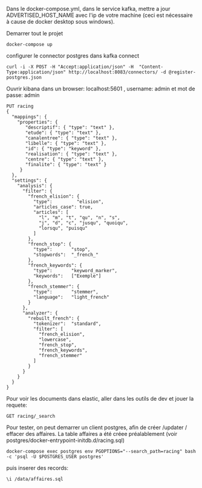 Dans le docker-compose.yml, dans le service kafka, mettre a jour ADVERTISED_HOST_NAME avec l'ip de votre machine (ceci est nécessaire à cause de docker desktop sous windows).

Demarrer tout le projet
```
docker-compose up
```

configurer le connector postgres dans kafka connect
```
curl -i -X POST -H "Accept:application/json" -H  "Content-Type:application/json" http://localhost:8083/connectors/ -d @register-postgres.json
```

Ouvrir kibana dans un browser: localhost:5601 , username: admin et mot de passe: admin

```
PUT racing
{
  "mappings": {
    "properties": {
       "descriptif": { "type": "text" },
       "etude": { "type": "text" },
       "canalentree": { "type": "text" },
       "libelle": { "type": "text" },
       "id": { "type": "keyword" },
       "realisation": { "type": "text" },
       "centre": { "type": "text" },
       "finalite": { "type": "text" }
     }
  },
  "settings": {
    "analysis": {
      "filter": {
        "french_elision": {
          "type":         "elision",
          "articles_case": true,
          "articles": [
            "l", "m", "t", "qu", "n", "s",
            "j", "d", "c", "jusqu", "quoiqu",
            "lorsqu", "puisqu"
          ]
        },
        "french_stop": {
          "type":       "stop",
          "stopwords":  "_french_"
        },
        "french_keywords": {
          "type":       "keyword_marker",
          "keywords":   ["Exemple"]
        },
        "french_stemmer": {
          "type":       "stemmer",
          "language":   "light_french"
        }
      },
      "analyzer": {
        "rebuilt_french": {
          "tokenizer":  "standard",
          "filter": [
            "french_elision",
            "lowercase",
            "french_stop",
            "french_keywords",
            "french_stemmer"
          ]
        }
      }
    }
  }
}
```
Pour voir les documents dans elastic, aller dans les outils de dev et jouer la requete:
```
GET racing/_search
```

Pour tester, on peut demarrer un client postgres, afin de créer /updater / effacer des affaires.
La table affaires a été créee préalablement (voir postgres/docker-entrypoint-initdb.d/racing.sql)
```
docker-compose exec postgres env PGOPTIONS="--search_path=racing" bash -c 'psql -U $POSTGRES_USER postgres'
```

puis inserer des records:
```
\i /data/affaires.sql
```
